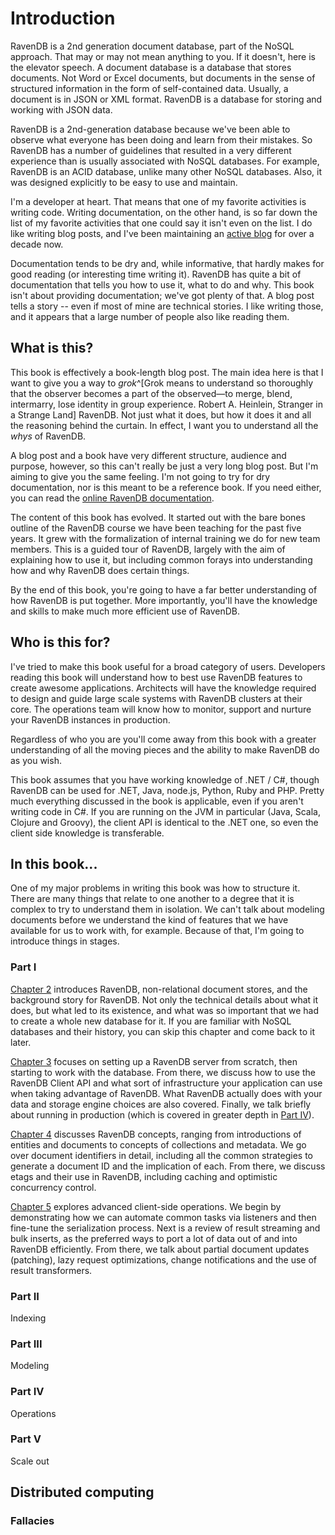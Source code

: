 
# Introduction

RavenDB is a 2nd generation document database, part of the NoSQL approach. That may or may not mean anything to you. If it doesn't, here is the elevator speech. A document database is a database that stores documents. Not Word or Excel documents, but documents in the sense of structured information in the form of self-contained data. Usually, a document is in JSON or XML format. RavenDB is a database for storing and working with JSON data. 

RavenDB is a 2nd-generation database because we've been able to observe what everyone has been doing and learn from their mistakes. So RavenDB has a number of guidelines that resulted in a very different experience than is usually associated with NoSQL databases. For example, RavenDB is an ACID database, unlike many other NoSQL databases. Also, it was designed explicitly to be easy to use and maintain.

I'm a developer at heart. That means that one of my favorite activities is writing code. Writing documentation, on the other hand, is so far down the list of my favorite activities that one could say it isn't even on the list. I do like writing blog posts, and I've been maintaining an [active blog](http://ayende.com/blog) for over a decade now.

Documentation tends to be dry and, while informative, that hardly makes for good reading (or interesting time writing it). RavenDB has quite a bit of documentation that tells you how to use it, what to do and why. This book isn't about providing documentation; we've got plenty of that. A blog post tells a story -- even if most of mine are technical stories. I like writing those, and it appears that a large number of people also like reading them.

## What is this?

This book is effectively a book-length blog post. The main idea here is that I want to give you a way to _grok_^[Grok means to understand so thoroughly that the observer becomes a part of the observed—to merge, blend, intermarry, lose identity in group experience.  Robert A. Heinlein, Stranger in a Strange Land] RavenDB. Not just what it does, but how it does it and all the reasoning behind the curtain. In effect, I want you to understand all the _whys_ of RavenDB.

A blog post and a book have very different structure, audience and purpose, however, so this can't really be just a very long blog post. But I'm aiming to give you the same feeling. I'm not going to try for dry documentation, nor is this meant to be a reference book. If you need either, you can read the [online RavenDB documentation](http://ravendb.net/docs). 

The content of this book has evolved. It started out with the bare bones outline of the RavenDB course we have been teaching for the past five years. It grew with the formalization of internal training we do for new team members. This is a guided tour of RavenDB, largely with the aim of explaining how to use it, but including common forays into understanding how and why RavenDB does certain things.

By the end of this book, you're going to have a far better understanding of how RavenDB is put together. More importantly, you'll have the knowledge and skills to make much more efficient use of RavenDB.

## Who is this for?

I've tried to make this book useful for a broad category of users. Developers reading this book will understand how to best use RavenDB features to create awesome applications. Architects will have the knowledge required to design and guide large scale systems with RavenDB clusters at their core. The operations team will know how to monitor, support and nurture your RavenDB instances in production.

Regardless of who you are you'll come away from this book with a greater understanding of all the moving pieces and the ability to make RavenDB do as you wish. 

This book assumes that you have working knowledge of .NET / C#, though RavenDB can be used for .NET, Java, node.js, Python, Ruby and PHP. Pretty much everything discussed in the book is applicable, even if you aren't writing code in C#. If you are running on the JVM in particular (Java, Scala, Clojure and Groovy), the client API is identical to the .NET one, so even the client side knowledge is transferable. 

## In this book...

One of my major problems in writing this book was how to structure it. There are many things that relate to one another to a degree that it is complex to try to understand them in isolation. We can't talk about modeling documents before we understand the kind of features that we have available for us to work with, for example. Because of that, I'm going to introduce things in stages.

### Part I

[Chapter 2](#a-little-history) introduces RavenDB, non-relational document stores, and the background story for RavenDB. Not only the technical details about what it does, but what led to its existence, and what was so important that we had to create a whole new database for it. If you are familiar with NoSQL databases and their history, you can skip this chapter and come back to it later. 

[Chapter 3](#zero-to-60-with-ravendb-from-installation-to-usage) focuses on setting up a RavenDB server from scratch, then starting to work with the database. From there, we discuss how to use the RavenDB Client API and what sort of infrastructure your application can use when taking advantage of RavenDB. What RavenDB actually does with your data and storage engine choices are also covered. Finally, we talk briefly about running in production (which is covered in greater depth in [Part IV](#part-iv)).

[Chapter 4](#ravendb-concepts) discusses RavenDB concepts, ranging from introductions of entities and documents to concepts of collections and metadata. We go over document identifiers in detail, including all the common strategies to generate a document ID and the implication of each. From there, we discuss etags and their use in RavenDB, including caching and optimistic concurrency control.

[Chapter 5](#advanced-client-api-usage) explores advanced client-side operations. We begin by demonstrating how we can automate common tasks via listeners and then fine-tune the serialization process. Next is a review of result streaming and bulk inserts, as the preferred ways to port a lot of data out of and into RavenDB efficiently. From there, we talk about partial document updates (patching), lazy request optimizations, change notifications and the use of result transformers.

### Part II

Indexing

### Part III

Modeling

### Part IV

Operations

### Part V

Scale out

## Distributed computing

### Fallacies
